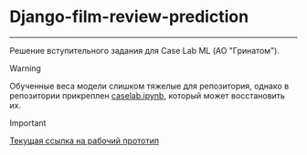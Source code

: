 # Django-film-review-prediction
---
Решение вступительного задания для Case Lab ML (АО "Гринатом"). 

> [!WARNING]
> Обученные веса модели слишком тяжелые для репозитория, однако в репозитории прикреплен [caselab.ipynb](https://github.com/alexmeshr/Django-film-review-prediction/blob/main/caselab.ipynb), который может восстановить их.

> [!IMPORTANT]
> [Текущая ссылка на рабочий прототип](https://4f77f95c-9198-4a3b-96d2-07b4fed2c98f.tunnel4.com)
